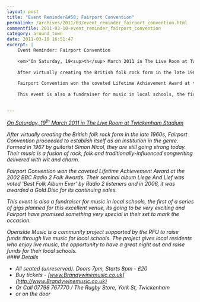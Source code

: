 ```yaml
---
layout: post
title: "Event Reminder&#58; Fairport Convention"
permalink: /archives/2011/03/event_reminder_fairport_convention.html
commentfile: 2011-03-10-event_reminder_fairport_convention
category: around_town
date: 2011-03-10 16:51:47
excerpt: |
    Event Reminder: Fairport Convention
    
    <em>"On Saturday, 19<sup>th</sup> March 2011 in The Live Room at Twickenham Stadium":https://stmargarets.london/event/show/200705142726</em>
    
    After virtually creating the British folk rock form in the late 1960s, Fairport Convention proceeded to establish itself as an institution in the genre. Formed in 1967 by guitarist Simon Nicol, they are still going strong today. Their music is a fusion of rock, folk and traditionally-influenced songwriting delivered with wit and charm.
    
    Fairport Convention won the coveted Lifetime Achievement Award at the 2002 BBC Radio 2 Folk Awards. Their seminal album Liege And Lief was voted 'Best Folk Album Ever' by Radio 2 listeners and in 2006, it was awarded a Gold Disc for its continuing sales.
    
    This event is also a fundraiser for music in local schools, the first of a series of gigs planned for this excellent venue, its going to be very exciting and Fairport have promised something very special in their set to mark the occasion.
    

---
```


<em>[On Saturday, 19<sup>th</sup> March 2011 in The Live Room at Twickenham Stadium](https://stmargarets.london/event/show/200705142726</em>)

After virtually creating the British folk rock form in the late 1960s, Fairport Convention proceeded to establish itself as an institution in the genre. Formed in 1967 by guitarist Simon Nicol, they are still going strong today. Their music is a fusion of rock, folk and traditionally-influenced songwriting delivered with wit and charm.

Fairport Convention won the coveted Lifetime Achievement Award at the 2002 BBC Radio 2 Folk Awards. Their seminal album Liege And Lief was voted 'Best Folk Album Ever' by Radio 2 listeners and in 2006, it was awarded a Gold Disc for its continuing sales.

This event is also a fundraiser for music in local schools, the first of a series of gigs planned for this excellent venue, its going to be very exciting and Fairport have promised something very special in their set to mark the occasion.

<div markdown="1" class="box">
Openside Music is a community project supported by the RFU to raise funds through live music for local schools. The project gives local residents who enjoy live music, the opportunity to have a great night out and raise funds for their local schools.

</div>
#### Details

-   All seated (unreserved). Doors 7pm, Starts 8pm - £20
-   Buy tickets - [www.Brandywinemusic.co.uk](http://www.Brandywinemusic.co.uk)
-   Or Call 07798 767770 / The Rugby Store, York St, Twickenham
-   or on the door
